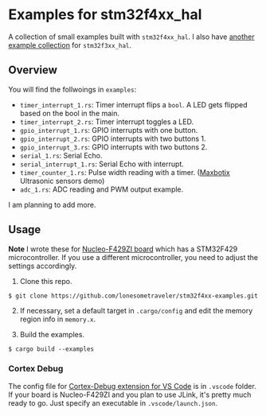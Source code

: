 # Examples for stm32f4xx_hal

A collection of small examples built with `stm32f4xx_hal`. I also have [another example collection](https://github.com/lonesometraveler/stm32f3xx-examples) for `stm32f3xx_hal`.


## Overview
You will find the follwoings in `examples`:

- `timer_interrupt_1.rs`: Timer interrupt flips a `bool`. A LED gets flipped based on the bool in the main.
- `timer_interrupt_2.rs`: Timer interrupt toggles a LED.
- `gpio_interrupt_1.rs`: GPIO interrupts with one button. 
- `gpio_interrupt_2.rs`: GPIO interrupts with two buttons 1. 
- `gpio_interrupt_3.rs`: GPIO interrupts with two buttons 2. 
- `serial_1.rs`: Serial Echo.
- `serial_interrupt_1.rs`: Serial Echo with interrupt.
- `timer_counter_1.rs`: Pulse width reading with a timer. ([Maxbotix](https://www.maxbotix.com) Ultrasonic sensors demo)
- `adc_1.rs`: ADC reading and PWM output example.

I am planning to add more.

## Usage

**Note** I wrote these for [Nucleo-F429ZI board](https://www.st.com/en/evaluation-tools/nucleo-f429zi.html) which has a STM32F429 microcontroller. If you use a different microcontroller, you need to adjust the settings accordingly.

1. Clone this repo.
``` console
$ git clone https://github.com/lonesometraveler/stm32f4xx-examples.git
```

2. If necessary, set a default target in `.cargo/config` and edit the memory region info in `memory.x`.

3. Build the examples.

``` console
$ cargo build --examples
```

### Cortex Debug

The config file for [Cortex-Debug extension for VS Code](https://marketplace.visualstudio.com/items?itemName=marus25.cortex-debug) is in `.vscode` folder. If your board is Nucleo-F429ZI and you plan to use JLink, it's pretty much ready to go. Just specify an executable in `.vscode/launch.json`.
